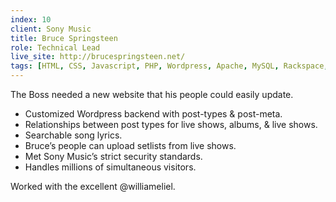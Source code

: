 ```yaml
---
index: 10
client: Sony Music
title: Bruce Springsteen
role: Technical Lead
live_site: http://brucespringsteen.net/
tags: [HTML, CSS, Javascript, PHP, Wordpress, Apache, MySQL, Rackspace, SVN]
---
```

The Boss needed a new website that his people could easily update.

* Customized Wordpress backend with post-types & post-meta.
* Relationships between post types for live shows, albums, & live shows.
* Searchable song lyrics.
* Bruce’s people can upload setlists from live shows.
* Met Sony Music’s strict security standards.
* Handles millions of simultaneous visitors.

Worked with the excellent @williameliel.